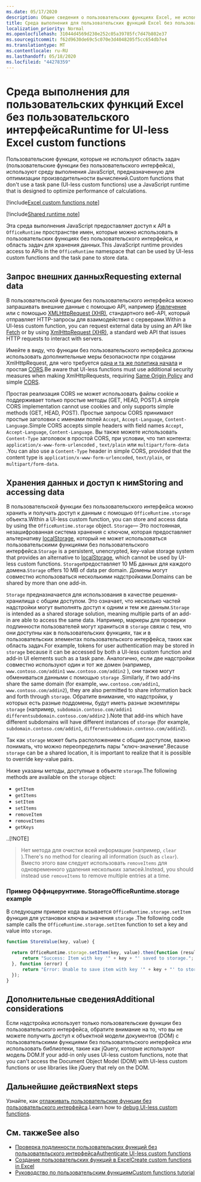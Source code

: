 ```yaml
---
ms.date: 05/17/2020
description: Общие сведения о пользовательских функциях Excel, не использующих область задач и определенную среду выполнения JavaScript.
title: Среда выполнения для пользовательских функций Excel без пользовательского интерфейса
localization_priority: Normal
ms.openlocfilehash: 31044d4569d230e252c05a39785fc7d47b802e37
ms.sourcegitcommit: f62d9630de69c5c070e3d4048205f5cc654db7e4
ms.translationtype: MT
ms.contentlocale: ru-RU
ms.lasthandoff: 05/18/2020
ms.locfileid: "44278359"
---
```

# <a name="runtime-for-ui-less-excel-custom-functions"></a><span data-ttu-id="b5c79-103">Среда выполнения для пользовательских функций Excel без пользовательского интерфейса</span><span class="sxs-lookup"><span data-stu-id="b5c79-103">Runtime for UI-less Excel custom functions</span></span>

<span data-ttu-id="b5c79-104">Пользовательские функции, которые не используют область задач (пользовательские функции без пользовательского интерфейса), используют среду выполнения JavaScript, предназначенную для оптимизации производительности вычислений.</span><span class="sxs-lookup"><span data-stu-id="b5c79-104">Custom functions that don't use a task pane (UI-less custom functions) use a JavaScript runtime that is designed to optimize performance of calculations.</span></span>

[!include[Excel custom functions note](../includes/excel-custom-functions-note.md)]

[!include[Shared runtime note](../includes/shared-runtime-note.md)]

<span data-ttu-id="b5c79-105">Эта среда выполнения JavaScript предоставляет доступ к API в `OfficeRuntime` пространстве имен, которые можно использовать в пользовательских функциях без пользовательского интерфейса, и область задач для хранения данных.</span><span class="sxs-lookup"><span data-stu-id="b5c79-105">This JavaScript runtime provides access to APIs in the `OfficeRuntime` namespace that can be used by UI-less custom functions and the task pane to store data.</span></span>

## <a name="requesting-external-data"></a><span data-ttu-id="b5c79-106">Запрос внешних данных</span><span class="sxs-lookup"><span data-stu-id="b5c79-106">Requesting external data</span></span>

<span data-ttu-id="b5c79-107">В пользовательской функции без пользовательского интерфейса можно запрашивать внешние данные с помощью API, например [Извлечение](https://developer.mozilla.org/en-US/docs/Web/API/Fetch_API) или с помощью [XMLHttpRequest (XHR)](https://developer.mozilla.org/en-US/docs/Web/API/XMLHttpRequest), стандартного веб-API, который отправляет HTTP-запросы для взаимодействия с серверами.</span><span class="sxs-lookup"><span data-stu-id="b5c79-107">Within a UI-less custom function, you can request external data by using an API like [Fetch](https://developer.mozilla.org/en-US/docs/Web/API/Fetch_API) or by using [XmlHttpRequest (XHR)](https://developer.mozilla.org/en-US/docs/Web/API/XMLHttpRequest), a standard web API that issues HTTP requests to interact with servers.</span></span>

<span data-ttu-id="b5c79-108">Имейте в виду, что функции без пользовательского интерфейса должны использовать дополнительные меры безопасности при создании XmlHttpRequest, для чего требуется [одна и та же политика начала](https://developer.mozilla.org/en-US/docs/Web/Security/Same-origin_policy) и простая [CORS](https://www.w3.org/TR/cors/).</span><span class="sxs-lookup"><span data-stu-id="b5c79-108">Be aware that UI-less functions must use additional security measures when making XmlHttpRequests, requiring [Same Origin Policy](https://developer.mozilla.org/en-US/docs/Web/Security/Same-origin_policy) and simple [CORS](https://www.w3.org/TR/cors/).</span></span>

<span data-ttu-id="b5c79-109">Простая реализация CORS не может использовать файлы cookie и поддерживает только простые методы (GET, HEAD, POST).</span><span class="sxs-lookup"><span data-stu-id="b5c79-109">A simple CORS implementation cannot use cookies and only supports simple methods (GET, HEAD, POST).</span></span> <span data-ttu-id="b5c79-110">Простые запросы CORS принимают простые заголовки с именами полей `Accept`, `Accept-Language`, `Content-Language`.</span><span class="sxs-lookup"><span data-stu-id="b5c79-110">Simple CORS accepts simple headers with field names `Accept`, `Accept-Language`, `Content-Language`.</span></span> <span data-ttu-id="b5c79-111">Вы также можете использовать `Content-Type` заголовок в простой CORS, при условии, что тип контента: `application/x-www-form-urlencoded` , `text/plain` или `multipart/form-data` .</span><span class="sxs-lookup"><span data-stu-id="b5c79-111">You can also use a `Content-Type` header in simple CORS, provided that the content type is `application/x-www-form-urlencoded`, `text/plain`, or `multipart/form-data`.</span></span>

## <a name="storing-and-accessing-data"></a><span data-ttu-id="b5c79-112">Хранения данных и доступ к ним</span><span class="sxs-lookup"><span data-stu-id="b5c79-112">Storing and accessing data</span></span>

<span data-ttu-id="b5c79-113">В пользовательской функции без пользовательского интерфейса можно хранить и получать доступ к данным с помощью `OfficeRuntime.storage` объекта.</span><span class="sxs-lookup"><span data-stu-id="b5c79-113">Within a UI-less custom function, you can store and access data by using the `OfficeRuntime.storage` object.</span></span> <span data-ttu-id="b5c79-114">`Storage`— Это постоянная, незашифрованная система хранения с ключом, которая предоставляет альтернативу [localStorage](https://developer.mozilla.org/en-US/docs/Web/API/Window/localStorage), который не может использоваться пользовательскими функциями без пользовательского интерфейса.</span><span class="sxs-lookup"><span data-stu-id="b5c79-114">`Storage` is a persistent, unencrypted, key-value storage system that provides an alternative to [localStorage](https://developer.mozilla.org/en-US/docs/Web/API/Window/localStorage), which cannot be used by UI-less custom functions.</span></span> <span data-ttu-id="b5c79-115">`Storage`предоставляет 10 МБ данных для каждого домена.</span><span class="sxs-lookup"><span data-stu-id="b5c79-115">`Storage` offers 10 MB of data per domain.</span></span> <span data-ttu-id="b5c79-116">Домены могут совместно использоваться несколькими надстройками.</span><span class="sxs-lookup"><span data-stu-id="b5c79-116">Domains can be shared by more than one add-in.</span></span>

<span data-ttu-id="b5c79-117">`Storage` предназначается для использования в качестве решения-хранилища с общим доступом. Это означает, что несколько частей надстройки могут выполнять доступ к одним и тем же данным.</span><span class="sxs-lookup"><span data-stu-id="b5c79-117">`Storage` is intended as a shared storage solution, meaning multiple parts of an add-in are able to access the same data.</span></span> <span data-ttu-id="b5c79-118">Например, маркеры для проверки подлинности пользователей могут храниться в `storage` связи с тем, что они доступны как в пользовательских функциях, так и в пользовательских элементах пользовательского интерфейса, таких как область задач.</span><span class="sxs-lookup"><span data-stu-id="b5c79-118">For example, tokens for user authentication may be stored in `storage` because it can be accessed by both a UI-less custom function and add-in UI elements such as a task pane.</span></span> <span data-ttu-id="b5c79-119">Аналогично, если две надстройки совместно используют один и тот же домен (например, `www.contoso.com/addin1` `www.contoso.com/addin2` ), они также могут обмениваться данными с помощью `storage` .</span><span class="sxs-lookup"><span data-stu-id="b5c79-119">Similarly, if two add-ins share the same domain (for example, `www.contoso.com/addin1`, `www.contoso.com/addin2`), they are also permitted to share information back and forth through `storage`.</span></span> <span data-ttu-id="b5c79-120">Обратите внимание, что надстройки, у которых есть разные поддомены, будут иметь разные экземпляры `storage` (например, `subdomain.contoso.com/addin1` `differentsubdomain.contoso.com/addin2` ).</span><span class="sxs-lookup"><span data-stu-id="b5c79-120">Note that add-ins which have different subdomains will have different instances of `storage` (for example, `subdomain.contoso.com/addin1`, `differentsubdomain.contoso.com/addin2`).</span></span>

<span data-ttu-id="b5c79-121">Так как `storage` может быть расположением с общим доступом, важно понимать, что можно переопределить пары "ключ-значение".</span><span class="sxs-lookup"><span data-stu-id="b5c79-121">Because `storage` can be a shared location, it is important to realize that it is possible to override key-value pairs.</span></span>

<span data-ttu-id="b5c79-122">Ниже указаны методы, доступные в объекте `storage`.</span><span class="sxs-lookup"><span data-stu-id="b5c79-122">The following methods are available on the `storage` object:</span></span>

 - `getItem`
 - `getItems`
 - `setItem`
 - `setItems`
 - `removeItem`
 - `removeItems`
 - `getKeys`

<span data-ttu-id="b5c79-123">.</span><span class="sxs-lookup"><span data-stu-id="b5c79-123">.</span></span>[!NOTE]
> <span data-ttu-id="b5c79-124">Нет метода для очистки всей информации (например, `clear` ).</span><span class="sxs-lookup"><span data-stu-id="b5c79-124">There's no method for clearing all information (such as `clear`).</span></span> <span data-ttu-id="b5c79-125">Вместо этого вам следует использовать `removeItems` для одновременного удаления нескольких записей.</span><span class="sxs-lookup"><span data-stu-id="b5c79-125">Instead, you should instead use `removeItems` to remove multiple entries at a time.</span></span>

### <a name="officeruntimestorage-example"></a><span data-ttu-id="b5c79-126">Пример Оффицерунтиме. Storage</span><span class="sxs-lookup"><span data-stu-id="b5c79-126">OfficeRuntime.storage example</span></span>

<span data-ttu-id="b5c79-127">В следующем примере кода вызывается `OfficeRuntime.storage.setItem` функция для установки ключа и значения `storage` .</span><span class="sxs-lookup"><span data-stu-id="b5c79-127">The following code sample calls the `OfficeRuntime.storage.setItem` function to set a key and value into `storage`.</span></span>

```js
function StoreValue(key, value) {

  return OfficeRuntime.storage.setItem(key, value).then(function (result) {
      return "Success: Item with key '" + key + "' saved to storage.";
  }, function (error) {
      return "Error: Unable to save item with key '" + key + "' to storage. " + error;
  });
}
```

## <a name="additional-considerations"></a><span data-ttu-id="b5c79-128">Дополнительные сведения</span><span class="sxs-lookup"><span data-stu-id="b5c79-128">Additional considerations</span></span>

<span data-ttu-id="b5c79-129">Если надстройка использует только пользовательские функции без пользовательского интерфейса, обратите внимание на то, что вы не можете получить доступ к объектной модели документов (DOM) с пользовательскими функциями без пользовательского интерфейса или использовать библиотеки, такие как jQuery, которые используют модель DOM.</span><span class="sxs-lookup"><span data-stu-id="b5c79-129">If your add-in only uses UI-less custom functions, note that you can't access the Document Object Model (DOM) with UI-less custom functions or use libraries like jQuery that rely on the DOM.</span></span>

## <a name="next-steps"></a><span data-ttu-id="b5c79-130">Дальнейшие действия</span><span class="sxs-lookup"><span data-stu-id="b5c79-130">Next steps</span></span>
<span data-ttu-id="b5c79-131">Узнайте, как [отлаживать пользовательские функции без пользовательского интерфейса](custom-functions-debugging.md).</span><span class="sxs-lookup"><span data-stu-id="b5c79-131">Learn how to [debug UI-less custom functions](custom-functions-debugging.md).</span></span>

## <a name="see-also"></a><span data-ttu-id="b5c79-132">См. также</span><span class="sxs-lookup"><span data-stu-id="b5c79-132">See also</span></span>

* [<span data-ttu-id="b5c79-133">Проверка подлинности пользовательских функций без пользовательского интерфейса</span><span class="sxs-lookup"><span data-stu-id="b5c79-133">Authenticate UI-less custom functions</span></span>](custom-functions-authentication.md)
* [<span data-ttu-id="b5c79-134">Создание пользовательских функций в Excel</span><span class="sxs-lookup"><span data-stu-id="b5c79-134">Create custom functions in Excel</span></span>](custom-functions-overview.md)
* [<span data-ttu-id="b5c79-135">Руководство по пользовательским функциям</span><span class="sxs-lookup"><span data-stu-id="b5c79-135">Custom functions tutorial</span></span>](../tutorials/excel-tutorial-create-custom-functions.md)
